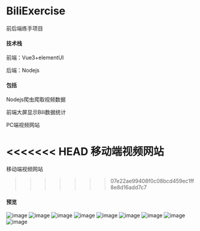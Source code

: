 # BiliExercise

前后端练手项目

#### 技术栈

前端：Vue3+elementUI

后端：Nodejs

#### 包括

Nodejs爬虫爬取视频数据

前端大屏显示Bili数据统计

PC端视频网站

<<<<<<< HEAD
移动端视频网站
=======
移动端视频网站
>>>>>>> 07e22ae99408f0c08bcd459ec1ff8e8d16add7c7

#### 预览
![image](https://github.com/LittleWhitechun/SDU-Weibo/blob/main/%E9%A2%84%E8%A7%88/BE1.png)
![image](https://github.com/LittleWhitechun/SDU-Weibo/blob/main/%E9%A2%84%E8%A7%88/BE2.png)
![image](https://github.com/LittleWhitechun/SDU-Weibo/blob/main/%E9%A2%84%E8%A7%88/BE3.png)
![image](https://github.com/LittleWhitechun/SDU-Weibo/blob/main/%E9%A2%84%E8%A7%88/BE3-1.png)
![image](https://github.com/LittleWhitechun/SDU-Weibo/blob/main/%E9%A2%84%E8%A7%88/BE3-2.png)
![image](https://github.com/LittleWhitechun/SDU-Weibo/blob/main/%E9%A2%84%E8%A7%88/BE4.png)
![image](https://github.com/LittleWhitechun/SDU-Weibo/blob/main/%E9%A2%84%E8%A7%88/BE5.png)
![image](https://github.com/LittleWhitechun/SDU-Weibo/blob/main/%E9%A2%84%E8%A7%88/BE6.png)
![image](https://github.com/LittleWhitechun/SDU-Weibo/blob/main/%E9%A2%84%E8%A7%88/BE7.png)
